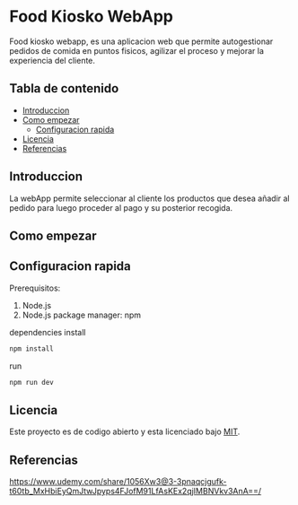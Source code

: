 # Food Kiosko WebApp
Food kiosko webapp, es una aplicacion web que permite autogestionar pedidos de comida en puntos fisicos, agilizar 
el proceso y mejorar la experiencia del cliente.

## Tabla de contenido
- [Introduccion](#introduccion)
- [Como empezar](#como-empezar)
    - [Configuracion rapida](#configuracion-rapida)
- [Licencia](#licencia)
- [Referencias](#referencias)

## Introduccion
La webApp permite seleccionar al cliente los productos que desea añadir al pedido para luego proceder al pago y su 
posterior recogida.

## Como empezar
## Configuracion rapida
Prerequisitos:
1. Node.js
2. Node.js package manager: npm

dependencies install
```bash
npm install 
```
run
```bash
npm run dev
```

## Licencia
Este proyecto es de codigo abierto y esta licenciado bajo [MIT](/LICENSE).

## Referencias
https://www.udemy.com/share/1056Xw3@3-3pnaqcjgufk-t60tb_MxHbiEyQmJtwJpyps4FJofM91LfAsKEx2qjIMBNVkv3AnA==/


